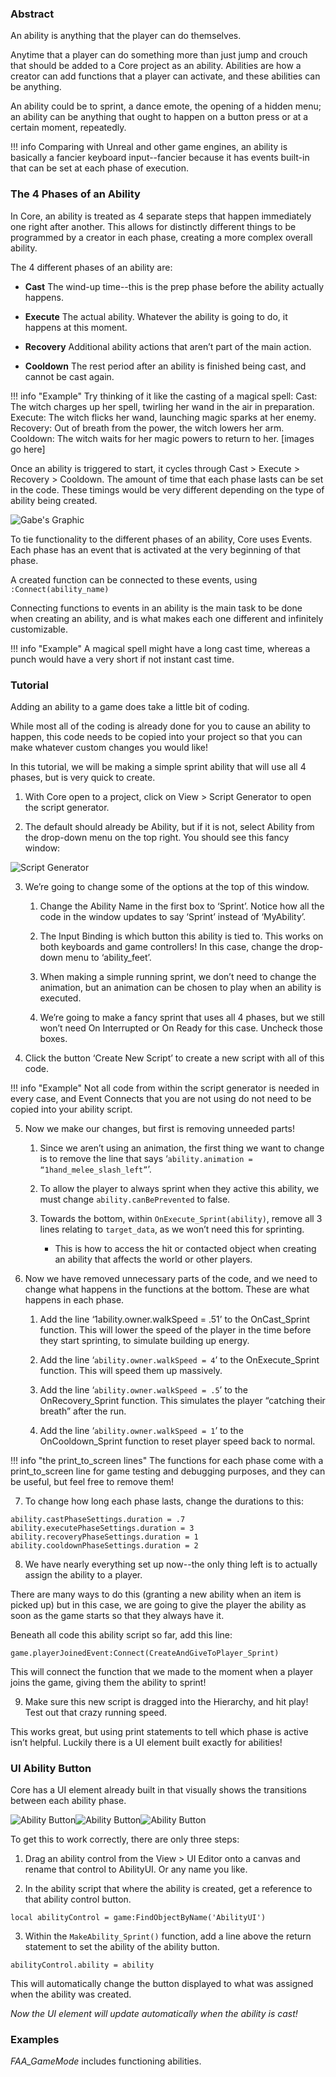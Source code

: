 ### Abstract

An ability is anything that the player can do themselves. 

Anytime that a player can do something more than just jump and crouch that should be added to a Core project as an ability. Abilities are how a creator can add functions that a player can activate, and these abilities can be anything. 

An ability could be to sprint, a dance emote, the opening of a hidden menu; an ability can be anything that ought to happen on a button press or at a certain moment, repeatedly.

!!! info
    Comparing with Unreal and other game engines, an ability is basically a fancier keyboard input--fancier because it has events built-in that can be set at each phase of execution.

### The 4 Phases of an Ability

In Core, an ability is treated as 4 separate steps that happen immediately one right after another. This allows for distinctly different things to be programmed by a creator in each phase, creating a more complex overall ability.

The 4 different phases of an ability are:

- **Cast**
The wind-up time--this is the prep phase before the ability actually happens.

- **Execute**
The actual ability.
Whatever the ability is going to do, it happens at this moment.

- **Recovery**
Additional ability actions that aren’t part of the main action.

- **Cooldown**
The rest period after an ability is finished being cast, and cannot be cast again.


!!! info "Example"
    Try thinking of it like the casting of a magical spell:
    Cast: The witch charges up her spell, twirling her wand in the air in preparation.
    Execute: The witch flicks her wand, launching magic sparks at her enemy.
    Recovery: Out of breath from the power, the witch lowers her arm.
    Cooldown: The witch waits for her magic powers to return to her.
    [images go here]

Once an ability is triggered to start, it cycles through Cast > Execute > Recovery > Cooldown. The amount of time that each phase lasts can be set in the code. These timings would be very different depending on the type of ability being created.

![Gabe's Graphic](/img/EditorManual/UI/TextBoxUiElement.PNG)

To tie functionality to the different phases of an ability, Core uses Events. Each phase has an event that is activated at the very beginning of that phase. 

A created function can be connected to these events, using `:Connect(ability_name)`

Connecting functions to events in an ability is the main task to be done when creating an ability, and is what makes each one different and infinitely customizable.

!!! info "Example"
    A magical spell might have a long cast time, whereas a punch would have a very short if not instant cast time.

### Tutorial

Adding an ability to a game does take a little bit of coding.


While most all of the coding is already done for you to cause an ability to happen, this code needs to be copied into your project so that you can make whatever custom changes you would like!


In this tutorial, we will be making a simple sprint ability that will use all 4 phases, but is very quick to create.

1. With Core open to a project, click on View > Script Generator to open the script generator.

2. The default should already be Ability, but if it is not, select Ability from the drop-down menu on the top right. You should see this fancy window:

![Script Generator](/img/EditorManual/UI/TextBoxUiElement.PNG)

3. We’re going to change some of the options at the top of this window.
    1. Change the Ability Name in the first box to ‘Sprint’. Notice how all the code in the window updates to say ‘Sprint’ instead of ‘MyAbility’.

    2. The Input Binding is which button this ability is tied to. This works on both keyboards and game controllers! In this case, change the drop-down menu to ‘ability_feet’.

    3. When making a simple running sprint, we don’t need to change the animation, but an animation can be chosen to play when an ability is executed.

    4. We’re going to make a fancy sprint that uses all 4 phases, but we still won’t need On Interrupted or On Ready for this case. Uncheck those boxes. 

4. Click the button ‘Create New Script’ to create a new script with all of this code.

!!! info "Example"
    Not all code from within the script generator is needed in every case, and Event Connects that you are not using do not need to be copied into your ability script.

5. Now we make our changes, but first is removing unneeded parts!

    1. Since we aren’t using an animation, the first thing we want to change is to remove the line that says ‘`ability.animation = “1hand_melee_slash_left”`’.


    2. To allow the player to always sprint when they active this ability, we must change `ability.canBePrevented` to false.


    3. Towards the bottom, within `OnExecute_Sprint(ability)`, remove all 3 lines relating to `target_data`, as we won’t need this for sprinting.
        - This is how to access the hit or contacted object when creating an ability that affects the world or other players.



6. Now we have removed unnecessary parts of the code, and we need to change what happens in the functions at the bottom. These are what happens in each phase.

    1. Add the line ‘1ability.owner.walkSpeed = .51’ to the OnCast_Sprint function. This will lower the speed of the player in the time before they start sprinting, to simulate building up energy.

    2. Add the line ‘`ability.owner.walkSpeed = 4`’ to the OnExecute_Sprint function. This will speed them up massively.

    3. Add the line ‘`ability.owner.walkSpeed = .5`’ to the OnRecovery_Sprint function. This simulates the player “catching their breath” after the run.

    4. Add the line ‘`ability.owner.walkSpeed = 1`’ to the OnCooldown_Sprint function to reset player speed back to normal.

!!! info "the print_to_screen lines"
    The functions for each phase come with a print_to_screen line for game testing and debugging purposes, and they can be useful, but feel free to remove them!

7. To change how long each phase lasts, change the durations to this:

```
ability.castPhaseSettings.duration = .7
ability.executePhaseSettings.duration = 3
ability.recoveryPhaseSettings.duration = 1
ability.cooldownPhaseSettings.duration = 2
```

8. We have nearly everything set up now--the only thing left is to actually assign the ability to a player.

There are many ways to do this (granting a new ability when an item is picked up) but in this case, we are going to give the player the ability as soon as the game starts so that they always have it.

Beneath all code this ability script so far, add this line:

`game.playerJoinedEvent:Connect(CreateAndGiveToPlayer_Sprint)`

This will connect the function that we made to the moment when a player joins the game, giving them the ability to sprint!

9. Make sure this new script is dragged into the Hierarchy, and hit play! Test out that crazy running speed.

This works great, but using print statements to tell which phase is active isn’t helpful. Luckily there is a UI element built exactly for abilities!

### UI Ability Button

Core has a UI element already built in that visually shows the transitions between each ability phase. 

![Ability Button](/img/EditorManual/UI/TextBoxUiElement.PNG)![Ability Button](/img/EditorManual/UI/TextBoxUiElement.PNG)![Ability Button](/img/EditorManual/UI/TextBoxUiElement.PNG)

To get this to work correctly, there are only three steps:

1. Drag an ability control from the View > UI Editor onto a canvas and rename that control to AbilityUI.
Or any name you like.

2. In the ability script that where the ability is created, get a reference to that ability control button.

`local abilityControl = game:FindObjectByName('AbilityUI')`

3. Within the `MakeAbility_Sprint()` function, add a line above the return statement to set the ability of the ability button.

`abilityControl.ability = ability`

This will automatically change the button displayed to what was assigned when the ability was created.


*Now the UI element will update automatically when the ability is cast!*


### Examples

*FAA_GameMode* includes functioning abilities. 
